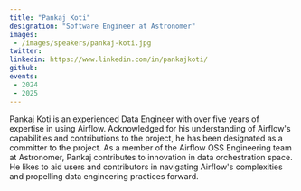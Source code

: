 ```yaml
---
title: "Pankaj Koti"
designation: "Software Engineer at Astronomer"
images:
 - /images/speakers/pankaj-koti.jpg
twitter: 
linkedin: https://www.linkedin.com/in/pankajkoti/
github: 
events:
 - 2024
 - 2025
---
```


Pankaj Koti is an experienced Data Engineer with over five years of expertise in using Airflow. Acknowledged for his understanding of Airflow's capabilities and contributions to the project, he has been designated as a committer to the project. As a member of the Airflow OSS Engineering team at Astronomer, Pankaj contributes to innovation in data orchestration space. He likes to aid users and contributors in navigating Airflow's complexities and propelling data engineering practices forward.

